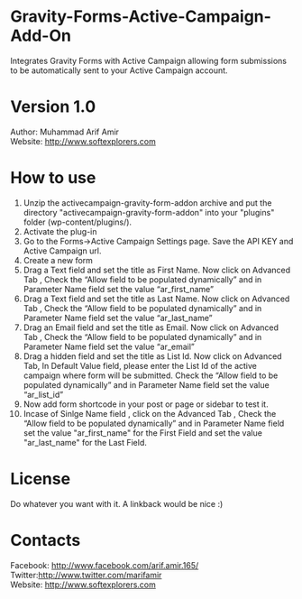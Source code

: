 Gravity-Forms-Active-Campaign-Add-On
====================================

Integrates Gravity Forms with Active Campaign allowing form submissions to be automatically sent to your Active Campaign account.

Version 1.0
===================================
Author: Muhammad Arif Amir <br />
Website: http://www.softexplorers.com

How to use
====================================

1.	Unzip the activecampaign-gravity-form-addon archive and put the directory "activecampaign-gravity-form-addon" into your "plugins" folder (wp-content/plugins/).
2.	Activate the plug-in
3.	Go to the Forms->Active Campaign Settings page. Save the API KEY and Active Campaign url.
4.	Create a new form
5.	Drag a Text field and set the title as First Name. Now click on Advanced Tab , Check the “Allow field to be populated dynamically” and in Parameter Name field set the value “ar_first_name”
6.	Drag a Text field and set the title as Last Name. Now click on Advanced Tab , Check the “Allow field to be populated dynamically” and in Parameter Name field set the value “ar_last_name”
7.	Drag an Email field and set the title as Email. Now click on Advanced Tab , Check the “Allow field to be populated dynamically” and in Parameter Name field set the value “ar_email”
8.	Drag a hidden field and set the title as List Id. Now click on Advanced Tab, In Default Value field, please enter the List Id of the active campaign where form will be submitted. Check the “Allow field to be populated dynamically” and in Parameter Name field set the value “ar_list_id”
9.	Now add form shortcode in your post or page or sidebar to test it.
10. Incase of Sinlge Name field , click on the Advanced Tab , Check the “Allow field to be populated dynamically” and in Parameter Name field set the value "ar_first_name" for the First Field and set the value "ar_last_name" for the Last Field.

License
===================================

Do whatever you want with it. A linkback would be nice :)

Contacts
===================================
Facebook: http://www.facebook.com/arif.amir.165/<br />
Twitter:http://www.twitter.com/marifamir<br />
Website: http://www.softexplorers.com<br />

